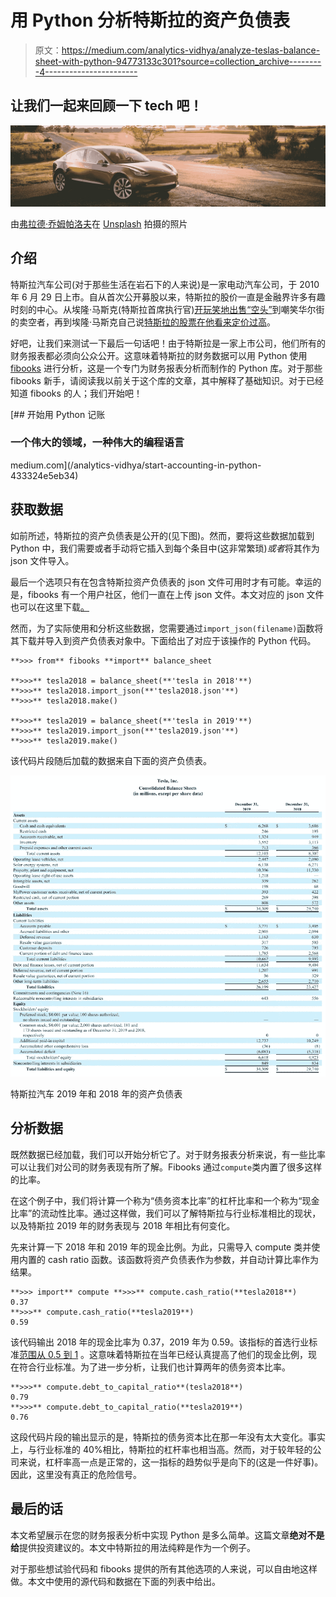 # 用 Python 分析特斯拉的资产负债表

> 原文：<https://medium.com/analytics-vidhya/analyze-teslas-balance-sheet-with-python-94773133c301?source=collection_archive---------4----------------------->

## 让我们一起来回顾一下 tech 吧！

![](img/ce763a14722e6c31f242e6c623512169.png)

由[弗拉德·乔姆帕洛夫](https://unsplash.com/@tchompalov?utm_source=medium&utm_medium=referral)在 [Unsplash](https://unsplash.com?utm_source=medium&utm_medium=referral) 拍摄的照片

## 介绍

特斯拉汽车公司(对于那些生活在岩石下的人来说)是一家电动汽车公司，于 2010 年 6 月 29 日上市。自从首次公开募股以来，特斯拉的股价一直是金融界许多有趣时刻的中心。从埃隆·马斯克(特斯拉首席执行官)[开玩笑地出售“空头”](https://www.businessinsider.nl/elon-musk-sells-red-satin-tesla-short-shorts-2020-7?international=true&r=US)到嘲笑华尔街的卖空者，再到埃隆·马斯克自己说[特斯拉的股票在他看来定价过高](https://www.businessinsider.nl/elon-musk-sells-red-satin-tesla-short-shorts-2020-7?international=true&r=US)。

好吧，让我们来测试一下最后一句话吧！由于特斯拉是一家上市公司，他们所有的财务报表都必须向公众公开。这意味着特斯拉的财务数据可以用 Python 使用 [fibooks](https://pypi.org/project/fibooks/) 进行分析，这是一个专门为财务报表分析而制作的 Python 库。对于那些 fibooks 新手，请阅读我以前关于这个库的文章，其中解释了基础知识。对于已经知道 fibooks 的人；我们开始吧！

[](/analytics-vidhya/start-accounting-in-python-433324e5eb34) [## 开始用 Python 记账

### 一个伟大的领域，一种伟大的编程语言

medium.com](/analytics-vidhya/start-accounting-in-python-433324e5eb34) 

## 获取数据

如前所述，特斯拉的资产负债表是公开的(见下图)。然而，要将这些数据加载到 Python 中，我们需要或者手动将它插入到每个条目中(这非常繁琐)*或者*将其作为 json 文件导入。

最后一个选项只有在包含特斯拉资产负债表的 json 文件可用时才有可能。幸运的是，fibooks 有一个用户社区，他们一直在上传 json 文件。本文对应的 json 文件也可以在这里下载[。](https://gist.github.com/TimoKats/b74246f4a43b7780bb5539aa6e73423f)

然而，为了实际使用和分析这些数据，您需要通过`import_json(filename)`函数将其下载并导入到资产负债表对象中。下面给出了对应于该操作的 Python 代码。

```
**>>> from** fibooks **import** balance_sheet

**>>>** tesla2018 = balance_sheet(**'tesla in 2018'**)
**>>>** tesla2018.import_json(**'tesla2018.json'**)
**>>>** tesla2018.make()

**>>>** tesla2019 = balance_sheet(**'tesla in 2019'**)
**>>>** tesla2019.import_json(**'tesla2019.json'**)
**>>>** tesla2019.make()
```

该代码片段随后加载的数据来自下面的资产负债表。

![](img/bcfcb4de885df1e1797fe3bd9263e8b9.png)

特斯拉汽车 2019 年和 2018 年的资产负债表

## 分析数据

既然数据已经加载，我们可以开始分析它了。对于财务报表分析来说，有一些比率可以让我们对公司的财务表现有所了解。Fibooks 通过`compute`类内置了很多这样的比率。

在这个例子中，我们将计算一个称为“债务资本比率”的杠杆比率和一个称为“现金比率”的流动性比率。通过这样做，我们可以了解特斯拉与行业标准相比的现状，以及特斯拉 2019 年的财务表现与 2018 年相比有何变化。

先来计算一下 2018 年和 2019 年的现金比例。为此，只需导入 compute 类并使用内置的 cash ratio 函数。该函数将资产负债表作为参数，并自动计算比率作为结果。

```
**>>> import** compute **>>>** compute.cash_ratio(**tesla2018**)
0.37
**>>>** compute.cash_ratio(**tesla2019**)
0.59
```

该代码输出 2018 年的现金比率为 0.37，2019 年为 0.59。该指标的首选行业标准[范围从 0.5 到 1](https://corporatefinanceinstitute.com/resources/knowledge/finance/cash-ratio-formula/#:~:text=There%20is%20no%20ideal%20figure%2C%20but%20a%20ratio%20of%20at,hold%20large%20amounts%20of%20cash.) 。这意味着特斯拉在当年已经认真提高了他们的现金比例，现在符合行业标准。为了进一步分析，让我们也计算两年的债务资本比率。

```
**>>>** compute.debt_to_capital_ratio**(tesla2018**)
0.79
**>>>** compute.debt_to_capital_ratio(**tesla2019**)
0.76
```

这段代码片段的输出显示的是，特斯拉的债务资本比在那一年没有太大变化。事实上，与行业标准的 40%相比，特斯拉的杠杆率也相当高。然而，对于较年轻的公司来说，杠杆率高一点是正常的，这一指标的趋势似乎是向下的(这是一件好事)。因此，这里没有真正的危险信号。

## 最后的话

本文希望展示在您的财务报表分析中实现 Python 是多么简单。这篇文章**绝对不是给**提供投资建议的。本文中特斯拉的用法纯粹是作为一个例子。

对于那些想试验代码和 fibooks 提供的所有其他选项的人来说，可以自由地这样做。本文中使用的源代码和数据在下面的列表中给出。